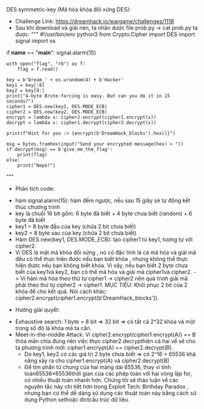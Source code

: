 DES symmetric-key (Mã hóa khóa đối xứng DES): 
- Challenge Link: https://dreamhack.io/wargame/challenges/1118
- Sau khi download và giải nén, ta nhân dược file prob.py -> cat prob.py ta được: 
"""
#!/usr/bin/env python3
from Crypto.Cipher import DES
import signal
import os

if __name__ == "__main__":
    signal.alarm(15)

    with open("flag", "rb") as f:
        flag = f.read()
    
    key = b'Dream_' + os.urandom(4) + b'Hacker' 
    key1 = key[:8]
    key2 = key[8:]
    print("4-byte Brute-forcing is easy. But can you do it in 15 seconds?")
    cipher1 = DES.new(key1, DES.MODE_ECB)
    cipher2 = DES.new(key2, DES.MODE_ECB)
    encrypt = lambda x: cipher2.encrypt(cipher1.encrypt(x))
    decrypt = lambda x: cipher1.decrypt(cipher2.decrypt(x))

    print(f"Hint for you :> {encrypt(b'DreamHack_blocks').hex()}")

    msg = bytes.fromhex(input("Send your encrypted message(hex) > "))
    if decrypt(msg) == b'give_me_the_flag':
        print(flag)
    else:
        print("Nope!")
"""
- Phân tích code: 
 + hàm signal.alarm(15): hàm đếm ngược, nếu sau 15 giây sẽ tự động kết thúc chương trình 
 + key là chuỗi 16 bit gồm: 6 byte đã biết + 4 byte chưa biết (random) + 6 byte đã biết
 + key1 = 8 byte đầu của key (chứa 2 bit chưa biết)
 + key2 = 8 byte sau của key (chứa 2 bit chưa biết)
 + Hàm DES.new(key1, DES.MODE_ECB): tạo cipher1 từ key1, tương tự với cipher2.
 + Vì DES là mật mã khóa đối xứng , nó có đặc tính là cả mã hóa và giải mã đều có thể thực hiện được nếu bạn biết khóa , nhưng không thể thực hiện được nếu bạn không biết khóa. Vì vậy, nếu bạn biết 2 byte chưa biết của key1và key2, bạn có thể mã hóa và giải mã cipher1và cipher2.
 -> Vì hàm mã hóa theo thứ tự cipher1 -> cipher2 nên quá trình giải mã phải theo thứ tự cipher2 -> cipher1.
 MỤC TIÊU: Khôi phục 2 bit của 2 khóa để cho kết quả. Nói cách khác: cipher2.encrypt(cipher1.encrypt(b'DreamHack_blocks')).

- Hướng giải quyết: 
 + Exhaustive search: 1 byte = 8 bit => 32 bit => có tất cả 2^32 khóa và một trong số đó là khóa mà ta cần. 
 + Meet-in-the-middle Attack: Vì cipher2.encrypt(cipher1.encrypt(A)) == B thỏa mãn chìa đúng nên việc thực cipher2.decrypthiện cả hai vế sẽ cho ta phương trình mới: cipher1.encrypt(A) == cipher2.decrypt(B).
   * Do key1, key2 có các giá trị 2 byte chưa biết => có 2^16 = 65536 khả năng xảy ra cho cipher1.encrypt(A) và cipher2.decrypt(B)
   * Để tìm phần tử chung của hai mảng dài 65536, thay vì tính toán65536×65536thời gian của các phép toán với hai vòng lặp for, có nhiều thuật toán nhanh hơn. Chúng tôi sẽ thảo luận về các nguyên tắc này chi tiết hơn trong Exploit Tech: Birthday Paradox , nhưng bạn có thể dễ dàng sử dụng các thuật toán này bằng cách sử dụng Python sethoặc dictcấu trúc dữ liệu.

